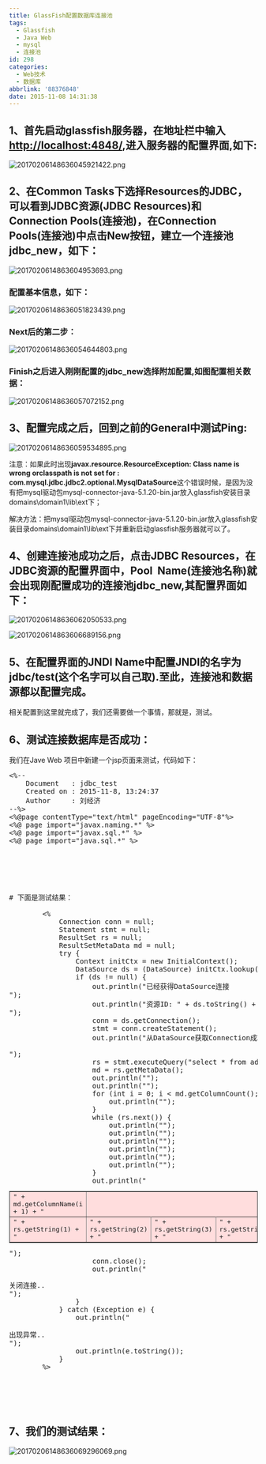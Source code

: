 ```yaml
---
title: GlassFish配置数据库连接池
tags:
  - Glassfish
  - Java Web
  - mysql
  - 连接池
id: 298
categories:
  - Web技术
  - 数据库
abbrlink: '88376848'
date: 2015-11-08 14:31:38
---
```


## 1、首先启动glassfish服务器，在地址栏中输入[http://localhost:4848/](http://localhost:4848/),进入服务器的配置界面,如下:

![20170206148636045921422.png](../uploads/qiniu/20170206148636045921422.png)

## 2、在Common Tasks下选择Resources的JDBC，可以看到JDBC资源(JDBC Resources)和Connection Pools(连接池)，在Connection Pools(连接池)中点击New按钮，建立一个连接池jdbc_new，如下：

<!--more-->

![2017020614863604953693.png](../uploads/qiniu/2017020614863604953693.png)

### 配置基本信息，如下：

![20170206148636051823439.png](../uploads/qiniu/20170206148636051823439.png)

### Next后的第二步：

![20170206148636054644803.png](../uploads/qiniu/20170206148636054644803.png)

### Finish之后进入刚刚配置的jdbc_new选择附加配置,如图配置相关数据：

![20170206148636057072152.png](../uploads/qiniu/20170206148636057072152.png)

## 3、配置完成之后，回到之前的General中测试Ping:

![20170206148636059534895.png](../uploads/qiniu/20170206148636059534895.png)

注意：如果此时出现**javax.resource.ResourceException: Class name is wrong orclasspath is not set for : com.mysql.jdbc.jdbc2.optional.MysqlDataSource**这个错误时候，是因为没有把mysql驱动包mysql-connector-java-5.1.20-bin.jar放入glassfish安装目录domains\domain1\lib\ext下；

解决方法：把mysql驱动包mysql-connector-java-5.1.20-bin.jar放入glassfish安装目录domains\domain1\lib\ext下并重新启动glassfish服务器就可以了。

## 4、创建连接池成功之后，点击JDBC Resources，在JDBC资源的配置界面中，Pool  Name(连接池名称)就会出现刚配置成功的连接池jdbc_new,其配置界面如下：

![20170206148636062050533.png](../uploads/qiniu/20170206148636062050533.png)

![2017020614863606689156.png](../uploads/qiniu/2017020614863606689156.png)

## 5、在配置界面的JNDI Name中配置JNDI的名字为jdbc/test(这个名字可以自己取).至此，连接池和数据源都以配置完成。

相关配置到这里就完成了，我们还需要做一个事情，那就是，测试。

## 6、测试连接数据库是否成功：

我们在Jave Web 项目中新建一个jsp页面来测试，代码如下：
<pre lang="java">
<%-- 
    Document   : jdbc_test
    Created on : 2015-11-8, 13:24:37
    Author     : 刘经济 <york_mail@qq.com>
--%>
<%@page contentType="text/html" pageEncoding="UTF-8"%>
<%@ page import="javax.naming.*" %>
<%@ page import="javax.sql.*" %>
<%@ page import="java.sql.*" %>
<html>
    <head>
        <title>测试GlassFish配置的Mysql数据库连接池</title>
    </head>
    <body>

# 下面是测试结果：

        <%
            Connection conn = null;
            Statement stmt = null;
            ResultSet rs = null;
            ResultSetMetaData md = null;
            try {
                Context initCtx = new InitialContext();
                DataSource ds = (DataSource) initCtx.lookup("jdbc/test");
                if (ds != null) {
                    out.println("已经获得DataSource连接
");
                    out.println("资源ID: " + ds.toString() + "
");
                    conn = ds.getConnection();
                    stmt = conn.createStatement();
                    out.println("从DataSource获取Connection成功!

");
                    rs = stmt.executeQuery("select * from admins");
                    md = rs.getMetaData();
                    out.println("<table border=1 width=80%  align=center bgcolor=#ffdddd>");
                    out.println("<tr>");
                    for (int i = 0; i < md.getColumnCount(); i++) {
                        out.println("<td>" + md.getColumnName(i + 1) + "</td>");
                    }
                    while (rs.next()) {
                        out.println("<tr>");
                        out.println("<td>" + rs.getString(1) + "</td>");
                        out.println("<td>" + rs.getString(2) + "</td>");
                        out.println("<td>" + rs.getString(3) + "</td>");
                        out.println("<td>" + rs.getString(4) + "</td>");
                        out.println("</tr>");
                    }
                    out.println("</table>");
                    conn.close();
                    out.println("<p>关闭连接..
");
                }
            } catch (Exception e) {
                out.println("

出现异常..
");
                out.println(e.toString());
            }
        %>
    </body>
</html>
</pre>
&nbsp;

## 7、我们的测试结果：

![20170206148636069296069.png](../uploads/qiniu/20170206148636069296069.png)